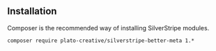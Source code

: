 ## Installation
Composer is the recommended way of installing SilverStripe modules.
```
composer require plato-creative/silverstripe-better-meta 1.*
```
